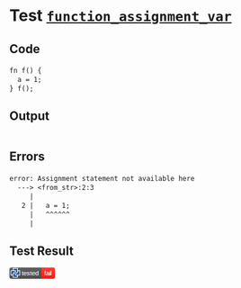 # Test [`function_assignment_var`](/doc/tests/statement_usage.md#L754)

## Code

```µcad
fn f() {
  a = 1;
} f();

```

## Output

```,plain
```

## Errors

```,plain
error: Assignment statement not available here
  ---> <from_str>:2:3
     |
   2 |   a = 1;
     |   ^^^^^^
     |
```

## Test Result

![FAIL](/doc/tests/.test/function_assignment_var.png)
